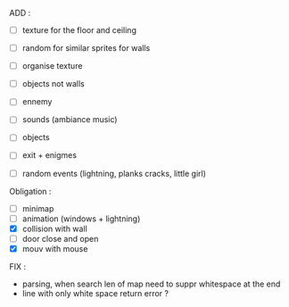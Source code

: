 ADD : 
- [ ] texture for the floor and ceiling
- [ ] random for similar sprites for walls
- [ ] organise texture
- [ ] objects not walls
- [ ] ennemy
- [ ] sounds (ambiance music)
- [ ] objects
- [ ] exit + enigmes
- [ ] random events (lightning, planks cracks, little girl)


Obligation :
- [ ] minimap
- [ ] animation (windows + lightning)
- [x] collision with wall
- [ ] door close and open
- [x] mouv with mouse

FIX :
- parsing, when search len of map need to suppr whitespace at the end
- line with only white space return error ?
<!-- - stop parsing if not valid caracter on the map -->
